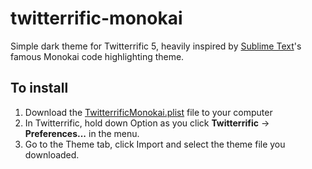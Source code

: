 # twitterrific-monokai
Simple dark theme for Twitterrific 5, heavily inspired by [Sublime Text](http://www.sublimetext.com/)'s famous Monokai code highlighting theme.

## To install
1. Download the [TwitterrificMonokai.plist](https://github.com/jimcloudman/twitterrific-monokai/raw/master/TwitterrificMonokai.plist) file to your computer
2. In Twitterrific, hold down Option as you click **Twitterrific** -> **Preferences...** in the menu.
3. Go to the Theme tab, click Import and select the theme file you downloaded.
